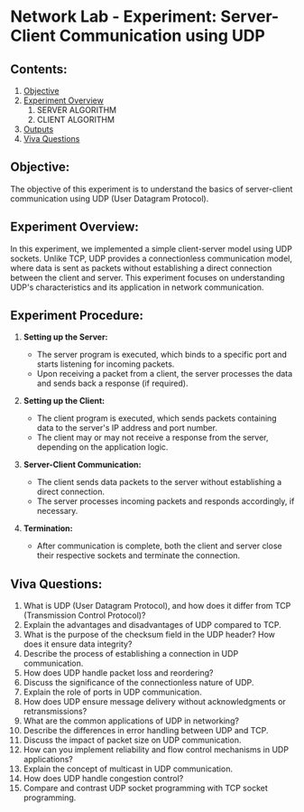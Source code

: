# Network Lab - Experiment: Server-Client Communication using UDP

## Contents:
1. [Objective](https://github.com/Xrg360/networkLabS6/blob/master/exp2-UDP/README.md#objective)
2. [Experiment Overview](https://github.com/Xrg360/networkLabS6/tree/master/exp2-UDP#experiment-overview)
   1. SERVER ALGORITHM
   2. CLIENT ALGORITHM
3. [Outputs](https://github.com/Xrg360/networkLabS6/blob/master/exp2-UDP/outputs.md)
4. [Viva Questions](https://github.com/Xrg360/networkLabS6/tree/master/exp2-UDP#viva-questions)

## Objective:
The objective of this experiment is to understand the basics of server-client communication using UDP (User Datagram Protocol).

## Experiment Overview:
In this experiment, we implemented a simple client-server model using UDP sockets. Unlike TCP, UDP provides a connectionless communication model, where data is sent as packets without establishing a direct connection between the client and server. This experiment focuses on understanding UDP's characteristics and its application in network communication.

## Experiment Procedure:
1. **Setting up the Server:**
   - The server program is executed, which binds to a specific port and starts listening for incoming packets.
   - Upon receiving a packet from a client, the server processes the data and sends back a response (if required).

2. **Setting up the Client:**
   - The client program is executed, which sends packets containing data to the server's IP address and port number.
   - The client may or may not receive a response from the server, depending on the application logic.

3. **Server-Client Communication:**
   - The client sends data packets to the server without establishing a direct connection.
   - The server processes incoming packets and responds accordingly, if necessary.

4. **Termination:**
   - After communication is complete, both the client and server close their respective sockets and terminate the connection.

## Viva Questions:
1. What is UDP (User Datagram Protocol), and how does it differ from TCP (Transmission Control Protocol)?
2. Explain the advantages and disadvantages of UDP compared to TCP.
3. What is the purpose of the checksum field in the UDP header? How does it ensure data integrity?
4. Describe the process of establishing a connection in UDP communication.
5. How does UDP handle packet loss and reordering?
6. Discuss the significance of the connectionless nature of UDP.
7. Explain the role of ports in UDP communication.
8. How does UDP ensure message delivery without acknowledgments or retransmissions?
9. What are the common applications of UDP in networking?
10. Describe the differences in error handling between UDP and TCP.
11. Discuss the impact of packet size on UDP communication.
12. How can you implement reliability and flow control mechanisms in UDP applications?
13. Explain the concept of multicast in UDP communication.
14. How does UDP handle congestion control?
15. Compare and contrast UDP socket programming with TCP socket programming.

